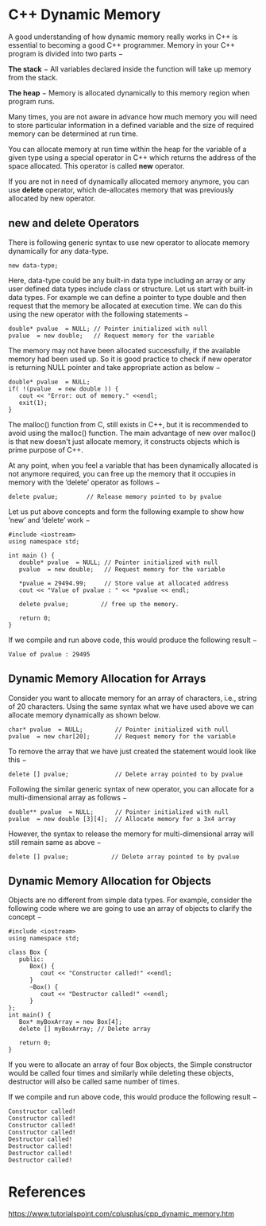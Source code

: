 # C++ Dynamic Memory

A good understanding of how dynamic memory really works in C++ is essential to becoming a good C++ programmer. Memory in your C++ program is divided into two parts −

**The stack** − All variables declared inside the function will take up memory from the stack.

**The heap** − Memory is allocated dynamically to this memory region when program runs.

Many times, you are not aware in advance how much memory you will need to store particular information in a defined variable and the size of required memory can be determined at run time.

You can allocate memory at run time within the heap for the variable of a given type using a special operator in C++ which returns the address of the space allocated. This operator is called **new** operator.

If you are not in need of dynamically allocated memory anymore, you can use **delete** operator, which de-allocates memory that was previously allocated by new operator.

## new and delete Operators
There is following generic syntax to use new operator to allocate memory dynamically for any data-type.
```
new data-type;
```
Here, data-type could be any built-in data type including an array or any user defined data types include class or structure. Let us start with built-in data types. For example we can define a pointer to type double and then request that the memory be allocated at execution time. We can do this using the new operator with the following statements −
```
double* pvalue  = NULL; // Pointer initialized with null
pvalue  = new double;   // Request memory for the variable
```
The memory may not have been allocated successfully, if the available memory had been used up. So it is good practice to check if new operator is returning NULL pointer and take appropriate action as below −
```
double* pvalue  = NULL;
if( !(pvalue  = new double )) {
   cout << "Error: out of memory." <<endl;
   exit(1);
}
```
The malloc() function from C, still exists in C++, but it is recommended to avoid using the malloc() function. The main advantage of new over malloc() is that new doesn't just allocate memory, it constructs objects which is prime purpose of C++.

At any point, when you feel a variable that has been dynamically allocated is not anymore required, you can free up the memory that it occupies in memory with the ‘delete’ operator as follows −
```
delete pvalue;        // Release memory pointed to by pvalue
```
Let us put above concepts and form the following example to show how ‘new’ and ‘delete’ work −

```
#include <iostream>
using namespace std;

int main () {
   double* pvalue  = NULL; // Pointer initialized with null
   pvalue  = new double;   // Request memory for the variable

   *pvalue = 29494.99;     // Store value at allocated address
   cout << "Value of pvalue : " << *pvalue << endl;

   delete pvalue;         // free up the memory.

   return 0;
}
```
If we compile and run above code, this would produce the following result −
```
Value of pvalue : 29495
```
## Dynamic Memory Allocation for Arrays
Consider you want to allocate memory for an array of characters, i.e., string of 20 characters. Using the same syntax what we have used above we can allocate memory dynamically as shown below.
```
char* pvalue  = NULL;         // Pointer initialized with null
pvalue  = new char[20];       // Request memory for the variable
```
To remove the array that we have just created the statement would look like this −
```
delete [] pvalue;             // Delete array pointed to by pvalue
```
Following the similar generic syntax of new operator, you can allocate for a multi-dimensional array as follows −
```
double** pvalue  = NULL;      // Pointer initialized with null
pvalue  = new double [3][4];  // Allocate memory for a 3x4 array
```
However, the syntax to release the memory for multi-dimensional array will still remain same as above −
```
delete [] pvalue;            // Delete array pointed to by pvalue
```

## Dynamic Memory Allocation for Objects
Objects are no different from simple data types. For example, consider the following code where we are going to use an array of objects to clarify the concept −
```
#include <iostream>
using namespace std;

class Box {
   public:
      Box() {
         cout << "Constructor called!" <<endl;
      }
      ~Box() {
         cout << "Destructor called!" <<endl;
      }
};
int main() {
   Box* myBoxArray = new Box[4];
   delete [] myBoxArray; // Delete array

   return 0;
}
```
If you were to allocate an array of four Box objects, the Simple constructor would be called four times and similarly while deleting these objects, destructor will also be called same number of times.

If we compile and run above code, this would produce the following result −
```
Constructor called!
Constructor called!
Constructor called!
Constructor called!
Destructor called!
Destructor called!
Destructor called!
Destructor called!
```

# References
https://www.tutorialspoint.com/cplusplus/cpp_dynamic_memory.htm
